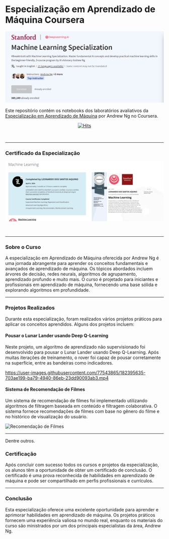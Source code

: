 # Especialização em Aprendizado de Máquina Coursera

![Curso de Aprendizado de Máquina](/Thumbnail/image.png)

Este repositório contém os notebooks dos laboratórios avaliativos da [Especialização em Aprendizado de Máquina](https://www.coursera.org/specializations/machine-learning-introduction/?utm_medium=coursera&utm_source=home-page&utm_campaign=mlslaunch2022IN) por Andrew Ng no Coursera.

<div align="center">

[![Hits](https://hits.seeyoufarm.com/api/count/incr/badge.svg?url=https%3A%2F%2Fgithub.com%2Fsaleonhard%2FMachine-Learning-Specialization---Stanford_DeepLearning.AI&count_bg=%2379C83D&title_bg=%23555555&icon=&icon_color=%23E7E7E7&title=hits&edge_flat=false)](https://hits.seeyoufarm.com)

</div>
<br/>

<hr/>

### Certificado da Especialização

![Certifcado](certificado%20especialização.png/)

<br/>

<hr/>

### Sobre o Curso

A especialização em Aprendizado de Máquina oferecida por Andrew Ng é uma jornada abrangente para aprender os conceitos fundamentais e avançados de aprendizado de máquina. Os tópicos abordados incluem árvores de decisão, redes neurais, algoritmos de agrupamento, aprendizado profundo e muito mais. O curso é projetado para iniciantes e profissionais em aprendizado de máquina, fornecendo uma base sólida e explorando algoritmos em profundidade.
<br/>

<hr/>

### Projetos Realizados

Durante esta especialização, foram realizados vários projetos práticos para aplicar os conceitos aprendidos. Alguns dos projetos incluem:

#### Pousar o Lunar Lander usando Deep Q-Learning

Neste projeto, um algoritmo de aprendizado não supervisionado foi desenvolvido para pousar o Lunar Lander usando Deep Q-Learning. Após muitas iterações de treinamento, o rover foi capaz de pousar corretamente na superfície, entre as bandeiras como indicadores.

https://user-images.githubusercontent.com/77543865/182395635-703ae199-ba79-4940-86eb-23dd90093ab3.mp4

#### Sistema de Recomendação de Filmes

Um sistema de recomendação de filmes foi implementado utilizando algoritmos de filtragem baseada em conteúdo e filtragem colaborativa. O sistema fornece recomendações de filmes com base no gênero do filme e no histórico de visualização do usuário.

![Recomendação de Filmes](https://user-images.githubusercontent.com/77543865/182398093-c7387754-34a9-4044-b842-0085060c3525.png)
<br/>

<hr/>

Dentre outros.

### Certificação

Após concluir com sucesso todos os cursos e projetos da especialização, os alunos têm a oportunidade de obter um certificado de conclusão. O certificado é uma prova reconhecida de habilidades em aprendizado de máquina e pode ser compartilhado em perfis profissionais e currículos.
<br/>

<hr/>

### Conclusão

Esta especialização oferece uma excelente oportunidade para aprender e aprimorar habilidades em aprendizado de máquina. Os projetos práticos fornecem uma experiência valiosa no mundo real, enquanto os materiais do curso são ministrados por um dos principais especialistas da área, Andrew Ng.
